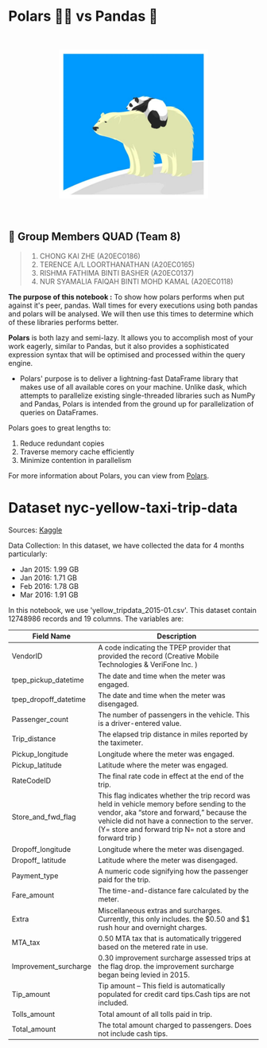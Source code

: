     
# Polars 🐻‍❄️ vs Pandas 🐼

<br>
 <p align="center">
  <img src="https://raw.githubusercontent.com/Terence172/FirstR/main/Pictures/PandasNPolarBear.jpg" height = "300"/>
 </p>
</br>

## 🚀 Group Members QUAD (Team 8)
> 1. CHONG KAI ZHE (A20EC0186)
> 2. TERENCE A/L LOORTHANATHAN (A20EC0165)
> 3. RISHMA FATHIMA BINTI BASHER (A20EC0137)
> 4. NUR SYAMALIA FAIQAH BINTI MOHD KAMAL (A20EC0118) 

**The purpose of this notebook :** To show how polars performs when put against it's peer, pandas. Wall times for every executions using both pandas and polars will be analysed. We will then use this times to determine which of these libraries performs better.

 **Polars** is both lazy and semi-lazy. It allows you to accomplish most of your work eagerly, similar to Pandas, but it also provides a sophisticated expression syntax that will be optimised and processed within the query engine.

- Polars' purpose is to deliver a lightning-fast DataFrame library that makes use of all available cores on your machine. Unlike dask, which attempts to parallelize existing single-threaded libraries such as NumPy and Pandas, Polars is intended from the ground up for parallelization of queries on DataFrames.

Polars goes to great lengths to:

1.   Reduce redundant copies
2.   Traverse memory cache efficiently
3.   Minimize contention in parallelism


For more information about Polars, you can view from [Polars](https://pola-rs.github.io/polars-book/user-guide/index.html).

# Dataset **nyc-yellow-taxi-trip-data** 
Sources: [Kaggle](https://www.kaggle.com/datasets/elemento/nyc-yellow-taxi-trip-data)

Data Collection:
In this dataset, we have collected the data for 4 months particularly:
- Jan 2015: 1.99 GB
- Jan 2016: 1.71 GB
- Feb 2016: 1.78 GB
- Mar 2016: 1.91 GB

In this notebook, we use 'yellow_tripdata_2015-01.csv'. This dataset contain 12748986 records and 19 columns. The variables are:

| Field Name	| Description |
|-------------|-------------|
|VendorID |	A code indicating the TPEP provider that provided the record (Creative Mobile Technologies & VeriFone Inc. )|
|tpep_pickup_datetime	| The date and time when the meter was engaged. |
|tpep_dropoff_datetime	| The date and time when the meter was disengaged. |
| Passenger_count |	The number of passengers in the vehicle. This is a driver-entered value. |
| Trip_distance |	The elapsed trip distance in miles reported by the taximeter.|
| Pickup_longitude	| Longitude where the meter was engaged. |
| Pickup_latitude	| Latitude where the meter was engaged. |
| RateCodeID |	The final rate code in effect at the end of the trip. |
|Store_and_fwd_flag |	This flag indicates whether the trip record was held in vehicle memory before sending to the vendor, aka “store and forward,” because the vehicle did not have a connection to the server. (Y= store and forward trip N= not a store and forward trip ) |
| Dropoff_longitude	| Longitude where the meter was disengaged. |
| Dropoff_ latitude |	Latitude where the meter was disengaged. |
| Payment_type |	A numeric code signifying how the passenger paid for the trip. |
| Fare_amount |	The time-and-distance fare calculated by the meter. |
| Extra |	Miscellaneous extras and surcharges. Currently, this only includes. the $0.50 and $1 rush hour and overnight charges. |
| MTA_tax	| 0.50 MTA tax that is automatically triggered based on the metered rate in use. |
| Improvement_surcharge	| 0.30 improvement surcharge assessed trips at the flag drop. the improvement surcharge began being levied in 2015. |
| Tip_amount |	Tip amount – This field is automatically populated for credit card tips.Cash tips are not included. |
| Tolls_amount |	Total amount of all tolls paid in trip. |
| Total_amount |	The total amount charged to passengers. Does not include cash tips. |

